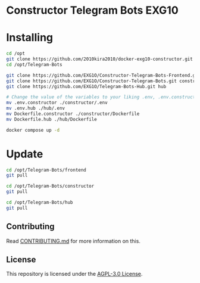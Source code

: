 # Constructor Telegram Bots EXG10

# Installing
```bash
cd /opt
git clone https://github.com/2010kira2010/docker-exg10-constructor.git Telegram-Bots
cd /opt/Telegram-Bots

git clone https://github.com/EXG1O/Constructor-Telegram-Bots-Frontend.git frontend
git clone https://github.com/EXG1O/Constructor-Telegram-Bots.git constructor
git clone https://github.com/EXG1O/Telegram-Bots-Hub.git hub

# Change the value of the variables to your liking .env, .env.constructor, .env.hub
mv .env.constructor ./constructor/.env
mv .env.hub ./hub/.env
mv Dockerfile.constructor ./constructor/Dockerfile
mv Dockerfile.hub ./hub/Dockerfile

docker compose up -d
```

# Update
```bash
cd /opt/Telegram-Bots/frontend
git pull

cd /opt/Telegram-Bots/constructor
git pull

cd /opt/Telegram-Bots/hub
git pull
```

## Contributing
Read [CONTRIBUTING.md](CONTRIBUTING.md) for more information on this.

## License
This repository is licensed under the [AGPL-3.0 License](LICENSE).